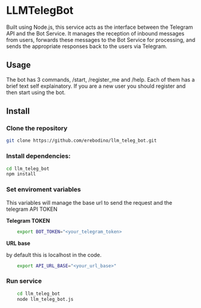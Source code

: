 
# LLMTelegBot

Built using Node.js, this service acts as the interface between the
Telegram API and the Bot Service. It manages the reception of inbound messages from
users, forwards these messages to the Bot Service for processing, and sends the
appropriate responses back to the users via Telegram.

## Usage
The bot has 3 commands, /start, /register_me and /help. Each of them has a brief text self explainatory. If you are a new user
you should register and then start using the bot.

## Install

### Clone the repository

```bash
git clone https://github.com/erebodino/llm_teleg_bot.git
```

### Install dependencies:

```bash
cd llm_teleg_bot
npm install
```

### Set enviroment variables

This variables will manage the base url to send the request and the telegram API TOKEN

**Telegram TOKEN**
```bash
    export BOT_TOKEN="<your_telegram_token>
```
**URL base**

by default this is localhost in the code.
```bash
    export API_URL_BASE="<your_url_base>"
```
### Run service
```bash
    cd llm_teleg_bot
    node llm_teleg_bot.js
```




